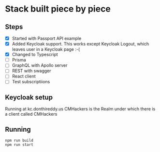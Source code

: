 # Stack built piece by piece

## Steps

- [x] Started with Passport API example
- [x] Added Keycloak support. This works except Keycloak Logout, which leaves user in a Keycloak page :-(
- [x] Changed to Typescript
- [ ] Prisma
- [ ] GraphQL with Apollo server
- [ ] REST with swagger
- [ ] React client
- [ ] Test subscriptiions

## Keycloak setup

Running at kc.donthireddy.us
CMHackers is the Realm under which there is a client called CMHackers

## Running

```
npm run build
npm run start
```

